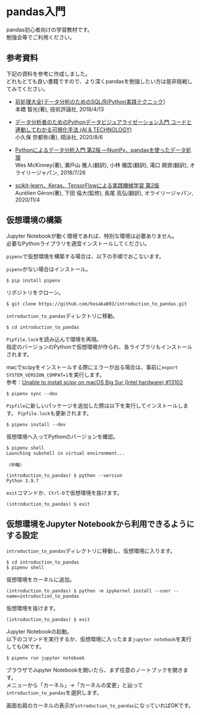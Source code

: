 # pandas入門
pandas初心者向けの学習教材です。  
勉強会等でご利用ください。

## 参考資料
下記の資料を参考に作成しました。  
どれもとても良い書籍ですので、より深くpandasを勉強したい方は是非挑戦してみてください。

- [前処理大全[データ分析のためのSQL/R/Python実践テクニック]](https://www.amazon.co.jp/dp/4774196479/)  
本橋 智光(著), 技術評論社, 2018/4/13

- [データ分析者のためのPythonデータビジュアライゼーション入門 コードと連動してわかる可視化手法 (AI & TECHNOLOGY)](https://www.amazon.co.jp/dp/479816397X/)  
小久保 奈都弥(著), 翔泳社, 2020/8/6

- [Pythonによるデータ分析入門 第2版 ―NumPy、pandasを使ったデータ処理](https://www.amazon.co.jp/dp/487311845X/)  
Wes McKinney(著), 瀬戸山 雅人(翻訳), 小林 儀匡(翻訳), 滝口 開資(翻訳), オライリージャパン, 2018/7/26

- [scikit-learn、Keras、TensorFlowによる実践機械学習 第2版](https://www.amazon.co.jp/dp/4873119286/)  
Aurélien Géron(著), 下田 倫大(監修), 長尾 高弘(翻訳), オライリージャパン, 2020/11/4

## 仮想環境の構築

Jupyter Notebookが動く環境であれば、特別な環境は必要ありません。  
必要なPythonライプラリを適宜インストールしてください。

`pipenv`で仮想環境を構築する場合は、以下の手順でおこないます。

`pipenv`がない場合はインストール。
```
$ pip install pipenv
```

リポジトリをクローン。
```
$ git clone https://github.com/hosaka893/introduction_to_pandas.git
```

`introduction_to_pandas`ディレクトリに移動。
```
$ cd introduction_to_pandas
```

`Pipfile.lock`を読み込んで環境を再現。  
指定のバージョンのPythonで仮想環境が作られ、各ライブラリもインストールされます。

macでscipyをインストールする際にエラーが出る場合は、事前に`export SYSTEM_VERSION_COMPAT=1`を実行します。  
参考：[Unable to install scipy on macOS Big Sur (Intel hardware) #13102](https://github.com/scipy/scipy/issues/13102)
```
$ pipenv sync --dev
```

`Pipfile`に新しいパッケージを追加した際は以下を実行してインストールします。
`Pipfile.lock`も更新されます。
```
$ pipenv install --dev
```

仮想環境へ入ってPythonのバージョンを確認。
```
$ pipenv shell
Launching subshell in virtual environment...

（中略）

(introduction_to_pandas) $ python --version
Python 3.9.7
```

`exit`コマンドか、`Ctrl-D`で仮想環境を抜けます。
```
(introduction_to_pandas) $ exit
```

## 仮想環境をJupyter Notebookから利用できるようにする設定

`introduction_to_pandas`ディレクトリに移動し、仮想環境に入ります。
```
$ cd introduction_to_pandas
$ pipenv shell
```

仮想環境をカーネルに追加。
```
(introduction_to_pandas) $ python -m ipykernel install --user --name=introduction_to_pandas
```

仮想環境を抜けます。
```
(introduction_to_pandas) $ exit
```

Jupyter Notebookの起動。  
以下のコマンドを実行するか、仮想環境に入ったまま`jupyter notebook`を実行してもOKです。
```
$ pipenv run jupyter notebook
```

ブラウザでJupyter Notebookを開いたら、まず任意のノートブックを開きます。  
メニューから「カーネル」→「カーネルの変更」と辿って`introduction_to_pandas`を選択します。

画面右肩のカーネルの表示が`introduction_to_pandas`になっていればOKです。